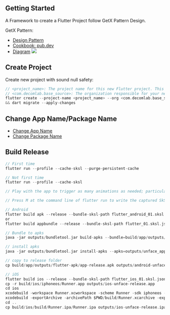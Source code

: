 ## Getting Started

A Framework to create a Flutter Project follow GetX Pattern Design.

GetX Pattern:

- [Design Pattern](https://github.com/kauemurakami/getx_pattern)
- [Cookbook: pub.dev](https://pub.dev/packages/get)
- [Diagram](https://imgur.com/WMVyvYv)
 ![](https://imgur.com/WMVyvYv.png)

## Create Project

Create new project with sound null safety:

```dart
// <project_name>: The project name for this new Flutter project. This must be a valid dart package name.
// <com.decomlab.base_source>: The organization responsible for your new Flutter project, in reverse domain name notation. This string is used in Java package names and as prefix in the iOS bundle identifier.
flutter create --project-name <project_name> --org <com.decomlab.base_source> <output directory>
&& dart migrate --apply-changes
```
## Change App Name/Package Name
- [Change App Name](https://stackoverflow.com/questions/49353199/how-can-i-change-the-app-display-name-build-with-flutter)
- [Change Package Name](https://stackoverflow.com/questions/51534616/how-to-change-package-name-in-flutter)

## Build Release
```dart
// First time
flutter run --profile --cache-sksl --purge-persistent-cache

// Not first time 
flutter run --profile --cache-sksl

// Play with the app to trigger as many animations as needed; particularly those with compilation jank.

// Press M at the command line of flutter run to write the captured SkSL shaders into a file named something like flutter_01.sksl.json.

// Android
flutter build apk --release --bundle-sksl-path flutter_android_01.sksl.json
or
flutter build appbundle --release --bundle-sksl-path flutter_01.sksl.json

// Bundle to apks
java -jar outputs/bundletool.jar build-apks --bundle=build/app/outputs/bundle/release/app-release.aab --output=outputs/unface_app.apks

// install apks
java -jar outputs/bundletool.jar install-apks --apks=outputs/unface_app.apks

// copy to release folder
cp build/app/outputs/flutter-apk/app-release.apk outputs/android-unface-release.apk

// iOS
flutter build ios --release --bundle-sksl-path flutter_ios_01.sksl.json
cp -r build/ios/iphoneos/Runner.app outputs/ios-unface-release.app
cd ios
xcodebuild -workspace Runner.xcworkspace -scheme Runner -sdk iphoneos -configuration Release archive -archivePath $PWD/build/Runner.xcarchive
xcodebuild -exportArchive -archivePath $PWD/build/Runner.xcarchive -exportOptionsPlist exportOptions.plist -exportPath $PWD/build/Runner.ipa
cd ..
cp build/ios/build/Runner.ipa/Runner.ipa outputs/ios-unface-release.ipa


```